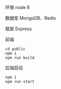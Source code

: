 环境
node 8

数据库
MongoDB、Redis 

框架
Express

前端
```
cd public 
npm i
npm run build
```
后端启动
```
npm i
npm run start
```